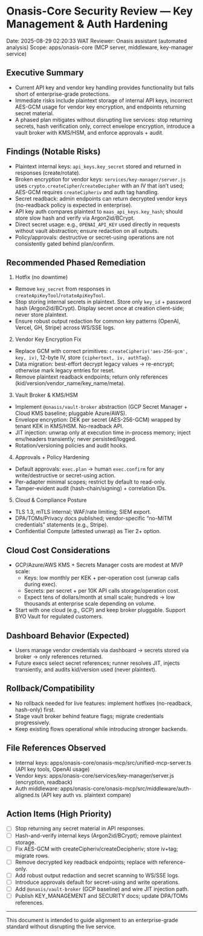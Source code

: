 # Onasis-Core Security Review — Key Management & Auth Hardening

Date: 2025-08-29 02:20:33 WAT
Reviewer: Onasis assistant (automated analysis)
Scope: apps/onasis-core (MCP server, middleware, key-manager service)

## Executive Summary
- Current API key and vendor key handling provides functionality but falls short of enterprise-grade protections.
- Immediate risks include plaintext storage of internal API keys, incorrect AES-GCM usage for vendor key encryption, and endpoints returning secret material.
- A phased plan mitigates without disrupting live services: stop returning secrets, hash verification only, correct envelope encryption, introduce a vault broker with KMS/HSM, and enforce approvals + audit.

## Findings (Notable Risks)
- Plaintext internal keys: `api_keys.key_secret` stored and returned in responses (create/rotate).
- Broken encryption for vendor keys: `services/key-manager/server.js` uses `crypto.createCipher`/`createDecipher` with an IV that isn’t used; AES-GCM requires `createCipheriv` and auth tag handling.
- Secret readback: admin endpoints can return decrypted vendor keys (no-readback policy is expected in enterprise).
- API key auth compares plaintext to `maas_api_keys.key_hash`; should store slow hash and verify via Argon2id/BCrypt.
- Direct secret usage: e.g., `OPENAI_API_KEY` used directly in requests without vault abstraction; ensure redaction on all outputs.
- Policy/approvals: destructive or secret-using operations are not consistently gated behind plan/confirm.

## Recommended Phased Remediation
1) Hotfix (no downtime)
- Remove `key_secret` from responses in `createApiKeyTool`/`rotateApiKeyTool`.
- Stop storing internal secrets in plaintext. Store only `key_id` + password hash (Argon2id/BCrypt). Display secret once at creation client-side; never store plaintext.
- Ensure robust output redaction for common key patterns (OpenAI, Vercel, GH, Stripe) across WS/SSE logs.

2) Vendor Key Encryption Fix
- Replace GCM with correct primitives: `createCipheriv('aes-256-gcm', key, iv)`, 12-byte IV, store `{ciphertext, iv, authTag}`.
- Data migration: best-effort decrypt legacy values → re-encrypt; otherwise mark legacy entries for reset.
- Remove plaintext readback endpoints; return only references (kid/version/vendor_name/key_name/meta).

3) Vault Broker & KMS/HSM
- Implement `@onasis/vault-broker` abstraction (GCP Secret Manager + Cloud KMS baseline; pluggable Azure/AWS).
- Envelope encryption: DEK per secret (AES-256-GCM) wrapped by tenant KEK in KMS/HSM. No-readback API.
- JIT injection: unwrap only at execution time in-process memory; inject env/headers transiently; never persisted/logged.
- Rotation/versioning policies and audit hooks.

4) Approvals + Policy Hardening
- Default approvals: `exec.plan` → human `exec.confirm` for any write/destructive or secret-using action.
- Per-adapter minimal scopes; restrict by default to read-only.
- Tamper-evident audit (hash-chain/signing) + correlation IDs.

5) Cloud & Compliance Posture
- TLS 1.3, mTLS internal; WAF/rate limiting; SIEM export.
- DPA/TOMs/Privacy docs published; vendor-specific “no-MITM credentials” statements (e.g., Stripe).
- Confidential Compute (attested unwrap) as Tier 2+ option.

## Cloud Cost Considerations
- GCP/Azure/AWS KMS + Secrets Manager costs are modest at MVP scale:
  - Keys: low monthly per KEK + per-operation cost (unwrap calls during exec).
  - Secrets: per secret + per 10K API calls storage/operation cost.
  - Expect tens of dollars/month at small scale; hundreds → low thousands at enterprise scale depending on volume.
- Start with one cloud (e.g., GCP) and keep broker pluggable. Support BYO Vault for regulated customers.

## Dashboard Behavior (Expected)
- Users manage vendor credentials via dashboard → secrets stored via broker → only references returned.
- Future execs select secret references; runner resolves JIT, injects transiently, and audits kid/version used (never plaintext).

## Rollback/Compatibility
- No rollback needed for live features: implement hotfixes (no-readback, hash-only) first.
- Stage vault broker behind feature flags; migrate credentials progressively.
- Keep existing flows operational while introducing stronger backends.

## File References Observed
- Internal keys: apps/onasis-core/onasis-mcp/src/unified-mcp-server.ts (API key tools, OpenAI usage)
- Vendor keys: apps/onasis-core/services/key-manager/server.js (encryption, readback)
- Auth middleware: apps/onasis-core/onasis-mcp/src/middleware/auth-aligned.ts (API key auth vs. plaintext compare)

## Action Items (High Priority)
- [ ] Stop returning any secret material in API responses.
- [ ] Hash-and-verify internal keys (Argon2id/BCrypt); remove plaintext storage.
- [ ] Fix AES-GCM with createCipheriv/createDecipheriv; store iv+tag; migrate rows.
- [ ] Remove decrypted key readback endpoints; replace with reference-only.
- [ ] Add robust output redaction and secret scanning to WS/SSE logs.
- [ ] Introduce approvals default for secret-using and write operations.
- [ ] Add `@onasis/vault-broker` (GCP baseline) and wire JIT injection path.
- [ ] Publish KEY_MANAGEMENT and SECURITY docs; update DPA/TOMs references.

---
This document is intended to guide alignment to an enterprise-grade standard without disrupting the live service.
